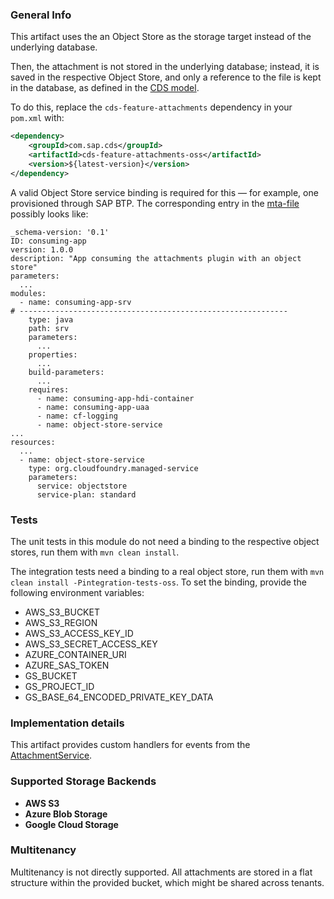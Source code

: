 ### General Info

This artifact uses the an Object Store as the storage target instead of the underlying database.

Then, the attachment is not stored in the underlying database; instead, it is saved in the respective Object Store, and only a reference to the file is kept in the database, as defined in the [CDS model](../../cds-feature-attachments/src/main/resources/cds/com.sap.cds/cds-feature-attachments/attachments.cds#L20).

To do this, replace the `cds-feature-attachments` dependency in your `pom.xml` with:

```xml
<dependency>
    <groupId>com.sap.cds</groupId>
    <artifactId>cds-feature-attachments-oss</artifactId>
    <version>${latest-version}</version>
</dependency>
```

A valid Object Store service binding is required for this — for example, one provisioned through SAP BTP. The corresponding entry in the [mta-file](https://cap.cloud.sap/docs/guides/deployment/to-cf#add-mta-yaml) possibly looks like:

```
_schema-version: '0.1'
ID: consuming-app
version: 1.0.0
description: "App consuming the attachments plugin with an object store"
parameters:
  ...
modules:
  - name: consuming-app-srv
# ------------------------------------------------------------
    type: java
    path: srv
    parameters:
      ...
    properties:
      ...
    build-parameters:
      ...
    requires:
      - name: consuming-app-hdi-container
      - name: consuming-app-uaa
      - name: cf-logging
      - name: object-store-service
...
resources:
  ...
  - name: object-store-service
    type: org.cloudfoundry.managed-service
    parameters:
      service: objectstore
      service-plan: standard
```


### Tests

The unit tests in this module do not need a binding to the respective object stores, run them with `mvn clean install`.

The integration tests need a binding to a real object store, run them with `mvn clean install -Pintegration-tests-oss`.
To set the binding, provide the following environment variables:
- AWS_S3_BUCKET
- AWS_S3_REGION
- AWS_S3_ACCESS_KEY_ID
- AWS_S3_SECRET_ACCESS_KEY
- AZURE_CONTAINER_URI
- AZURE_SAS_TOKEN
- GS_BUCKET
- GS_PROJECT_ID
- GS_BASE_64_ENCODED_PRIVATE_KEY_DATA

### Implementation details

This artifact provides custom handlers for events from the [AttachmentService](../../cds-feature-attachments/src/main/java/com/sap/cds/feature/attachments/service/AttachmentService.java).

### Supported Storage Backends

- **AWS S3**
- **Azure Blob Storage**
- **Google Cloud Storage** 

### Multitenancy

Multitenancy is not directly supported. All attachments are stored in a flat structure within the provided bucket, which might be shared across tenants.
